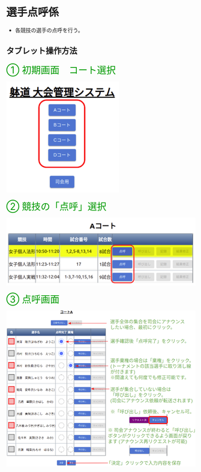 # 選手点呼係

- 各競技の選手の点呼を行う。

## タブレット操作方法

<div style="color:#009900; font-size:25px">① 初期画面　コート選択</div>
<p><img src="../images/admin_initial_page.png" width="300" /></p>

<div style="color:#009900; font-size:25px">② 競技の「点呼」選択</div>
<p><img src="../images/block_view_for_check_players.png" width="900" /></p>

<div style="color:#009900; font-size:25px">③ 点呼画面</div>
<p><img src="../images/check_players_view.png" width="1000" /></p>
